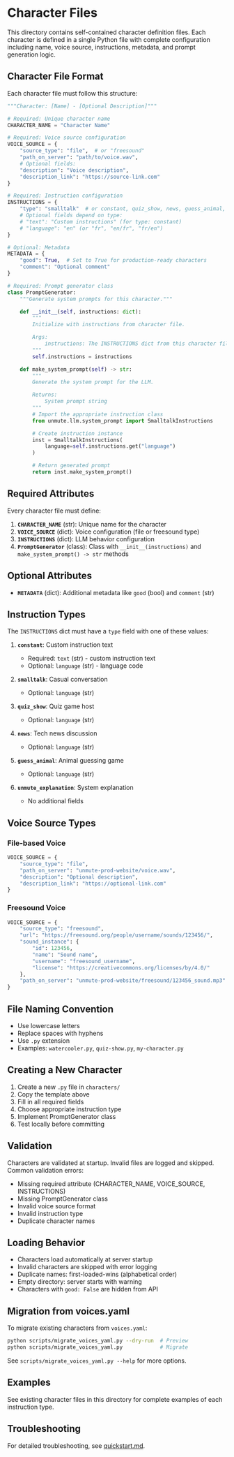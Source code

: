 # Character Files

This directory contains self-contained character definition files. Each character is defined in a single Python file with complete configuration including name, voice source, instructions, metadata, and prompt generation logic.

## Character File Format

Each character file must follow this structure:

```python
"""Character: [Name] - [Optional Description]"""

# Required: Unique character name
CHARACTER_NAME = "Character Name"

# Required: Voice source configuration
VOICE_SOURCE = {
    "source_type": "file",  # or "freesound"
    "path_on_server": "path/to/voice.wav",
    # Optional fields:
    "description": "Voice description",
    "description_link": "https://source-link.com"
}

# Required: Instruction configuration
INSTRUCTIONS = {
    "type": "smalltalk"  # or constant, quiz_show, news, guess_animal, unmute_explanation
    # Optional fields depend on type:
    # "text": "Custom instructions" (for type: constant)
    # "language": "en" (or "fr", "en/fr", "fr/en")
}

# Optional: Metadata
METADATA = {
    "good": True,  # Set to True for production-ready characters
    "comment": "Optional comment"
}

# Required: Prompt generator class
class PromptGenerator:
    """Generate system prompts for this character."""

    def __init__(self, instructions: dict):
        """
        Initialize with instructions from character file.

        Args:
            instructions: The INSTRUCTIONS dict from this character file
        """
        self.instructions = instructions

    def make_system_prompt(self) -> str:
        """
        Generate the system prompt for the LLM.

        Returns:
            System prompt string
        """
        # Import the appropriate instruction class
        from unmute.llm.system_prompt import SmalltalkInstructions

        # Create instruction instance
        inst = SmalltalkInstructions(
            language=self.instructions.get("language")
        )

        # Return generated prompt
        return inst.make_system_prompt()
```

## Required Attributes

Every character file must define:

1. **`CHARACTER_NAME`** (str): Unique name for the character
2. **`VOICE_SOURCE`** (dict): Voice configuration (file or freesound type)
3. **`INSTRUCTIONS`** (dict): LLM behavior configuration
4. **`PromptGenerator`** (class): Class with `__init__(instructions)` and `make_system_prompt() -> str` methods

## Optional Attributes

- **`METADATA`** (dict): Additional metadata like `good` (bool) and `comment` (str)

## Instruction Types

The `INSTRUCTIONS` dict must have a `type` field with one of these values:

1. **`constant`**: Custom instruction text
   - Required: `text` (str) - custom instruction text
   - Optional: `language` (str) - language code

2. **`smalltalk`**: Casual conversation
   - Optional: `language` (str)

3. **`quiz_show`**: Quiz game host
   - Optional: `language` (str)

4. **`news`**: Tech news discussion
   - Optional: `language` (str)

5. **`guess_animal`**: Animal guessing game
   - Optional: `language` (str)

6. **`unmute_explanation`**: System explanation
   - No additional fields

## Voice Source Types

### File-based Voice

```python
VOICE_SOURCE = {
    "source_type": "file",
    "path_on_server": "unmute-prod-website/voice.wav",
    "description": "Optional description",
    "description_link": "https://optional-link.com"
}
```

### Freesound Voice

```python
VOICE_SOURCE = {
    "source_type": "freesound",
    "url": "https://freesound.org/people/username/sounds/123456/",
    "sound_instance": {
        "id": 123456,
        "name": "Sound name",
        "username": "freesound_username",
        "license": "https://creativecommons.org/licenses/by/4.0/"
    },
    "path_on_server": "unmute-prod-website/freesound/123456_sound.mp3"
}
```

## File Naming Convention

- Use lowercase letters
- Replace spaces with hyphens
- Use `.py` extension
- Examples: `watercooler.py`, `quiz-show.py`, `my-character.py`

## Creating a New Character

1. Create a new `.py` file in `characters/`
2. Copy the template above
3. Fill in all required fields
4. Choose appropriate instruction type
5. Implement PromptGenerator class
6. Test locally before committing

## Validation

Characters are validated at startup. Invalid files are logged and skipped. Common validation errors:

- Missing required attribute (CHARACTER_NAME, VOICE_SOURCE, INSTRUCTIONS)
- Missing PromptGenerator class
- Invalid voice source format
- Invalid instruction type
- Duplicate character names

## Loading Behavior

- Characters load automatically at server startup
- Invalid characters are skipped with error logging
- Duplicate names: first-loaded-wins (alphabetical order)
- Empty directory: server starts with warning
- Characters with `good: False` are hidden from API

## Migration from voices.yaml

To migrate existing characters from `voices.yaml`:

```bash
python scripts/migrate_voices_yaml.py --dry-run  # Preview
python scripts/migrate_voices_yaml.py            # Migrate
```

See `scripts/migrate_voices_yaml.py --help` for more options.

## Examples

See existing character files in this directory for complete examples of each instruction type.

## Troubleshooting

For detailed troubleshooting, see [quickstart.md](../specs/001-i-would-like/quickstart.md).
